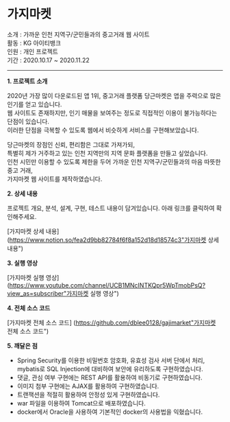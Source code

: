 # 가지마켓  

소개 : 가까운 인천 지역구/군민들과의 중고거래 웹 사이트  
활동 : KG 아이티뱅크  
인원 : 개인 프로젝트  
기간 : 2020.10.17 ~ 2020.11.22  

* * *

__1. 프로젝트 소개__

2020년 가장 많이 다운로드된 앱 1위, 중고거래 플랫폼 당근마켓은 앱을 주력으로 많은 인기를 얻고 있습니다.   
웹 사이트도 존재하지만, 인기 매물을 보여주는 정도로 직접적인 이용이 불가능하다는 단점이 있습니다.  
이러한 단점을 극복할 수 있도록 웹에서 비슷하게 서비스를 구현해보았습니다.   

당근마켓의 장점인 신뢰, 편리함은 그대로 가져가되,   
특별히 제가 거주하고 있는 인천 지역만의 지역 문화 플랫폼을 만들고 싶었습니다.  
인천 시민만 이용할 수 있도록 제한을 두어 가까운 인천 지역구/군민들과의 마음 따뜻한 중고 거래,  
가지마켓 웹 사이트를 제작하였습니다.  

    
__2. 상세 내용__

프로젝트 개요, 분석, 설계, 구현, 테스트 내용이 담겨있습니다. 아래 링크를 클릭하여 확인해주세요.

[가지마켓 상세 내용] (https://www.notion.so/fea2d9bb82784f6f8a152d18d18574c3"가지마켓 상세 내용")

     
__3. 실행 영상__

[가지마켓 실행 영상] (https://www.youtube.com/channel/UCB1MNcINTKQpr5WpTmobPsQ?view_as=subscriber"가지마켓 실행 영상")

     
__4. 전체 소스 코드__

[가지마켓 전체 소스 코드] (https://github.com/dblee0128/gajimarket"가지마켓 전체 소스 코드")

     
__5. 깨달은 점__

- Spring Security를 이용한 비밀번호 암호화, 유효성 검사 서버 단에서 처리, mybatis로 SQL Injection에 대비하여 보안에 유리하도록 구현하였습니다.
- 댓글, 관심 여부 구현에는 REST API를 활용하여 비동기로 구현하였습니다.
- 이미지 첨부 구현에는 AJAX를 활용하여 구현하였습니다.
- 트랜잭션을 적절히 활용하여 안정성 있게 구현하였습니다.
- war 파일을 이용하여 Tomcat으로 배포하였습니다.
- docker에서 Oracle을 사용하여 기본적인 docker의 사용법을 익혔습니다.

